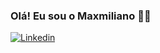 
### Olá! Eu sou o Maxmiliano 🖐🏽

[![Linkedin](https://img.shields.io/badge/LinkedIn-0077B5?style=for-the-badge&logo=linkedin&logoColor=white)](www.linkedin.com/in/maxmiliano-oliveira-cavalheiro-094ab9251)

